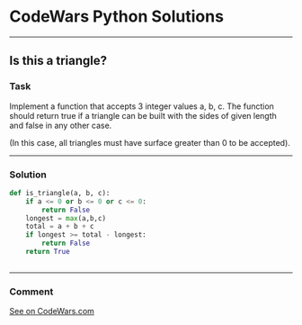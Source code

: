 # CodeWars Python Solutions

---

## Is this a triangle?



### Task
Implement a function that accepts 3 integer values a, b, c. The function should return true if a triangle can be built with the sides of given length and false in any other case.

(In this case, all triangles must have surface greater than 0 to be accepted).

---


### Solution


```python
def is_triangle(a, b, c):
    if a <= 0 or b <= 0 or c <= 0:
        return False
    longest = max(a,b,c)
    total = a + b + c
    if longest >= total - longest:
        return False
    return True
        
```

---
### Comment


[See on CodeWars.com](https://www.codewars.com/users/ITRonin)
